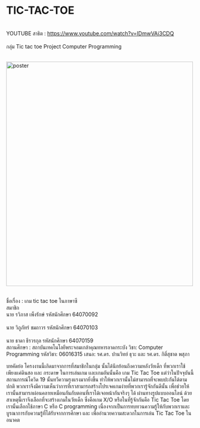 # TIC-TAC-TOE

<br>YOUTUBE สาธิต : https://www.youtube.com/watch?v=IDmwVAi3CDQ<br>
<br>กลุ่ม Tic tac toe Project Computer Programming<br>

<br>
  <img src="https://github.com/owenIT/TIC-TAC-TOE/blob/main/TIG%20TAG%20TOE%20fin.png" alt="poster" width="500" height="600">
<br>


<br>ชื่อเรื่อง :      เกม tic tac toe ในภาษาซี<br>
  สมาชิก
<br>  นาย รวิภาส เพ็งรักษ์     รหัสนักศึกษา 64070092 <br>
<br>  นาย วิภูภัทร์ ชมถาวร     รหัสนักศึกษา 64070103 <br>
<br>  นาย ธาดา ธีรวรกุล      รหัสนักศึกษา 64070159 <br>
สถานศึกษา :   สถาบันเทคโนโลยีพระจอมเกล้าคุณทหารลาดกระบัง
วิชา: Computer Programming                     รหัสวิชา: 06016315
เสนอ:  รศ.ดร. ปานวิทย์ ธุวะ และ รศ.ดร. กิติ์สุชาต พสุภา

บทคัดย่อ
         โครงงานนี้เกิดมาจากการที่สมาชิกในกลุ่ม นั้นได้นึกย้อนถึงความหลังวัยเด็ก ที่พวกเราใช้เพียงเเค่ดินสอ เเละ กระดาษ ในการเล่นเกม เเละเกมอันนั้นคือ เกม Tic Tac Toe แต่ว่าในปัจจุบันนี้สถานการณ์โควิด 19 นั้นทวีความรุงแรงมากยิ่งขึ้น ทำให้พวกเรานั้นไม่สามารถที่จะพบปะกันได้ตามปกติ พวกเราจึงมีความเห็นว่าการที่เราสามารถสร้างโปรเจคเกมง่ายที่พวกเรารู้จักกันดีนั้น เพื่อช่วยให้เรานั้นสามารภผ่อนคลายเหมือนกันกับตอนที่เราได้เจอหน้ากันจริงๆ ได้ ผ่านทางรูปแบบออนไลน์ ด้วยสาเหตุนี้เราจึงเลือกที่จะสร้างเกมในวัยเด็ก ซึ่งคือเกม X/O หรือในที่รู้จักกันคือ Tic Tac Toe โดยเรานั้นเลือกใช้ภาษา C หรือ C programming เนื่องจากเป็นการทบทวนความรู้ให้กับพวกเราและบูรณาการกับความรู้ที่ได้รับจากการศึกษา และ เพื่ออำนวยความสะดวกในการเล่น Tic Tac Toe ในอนาคต
